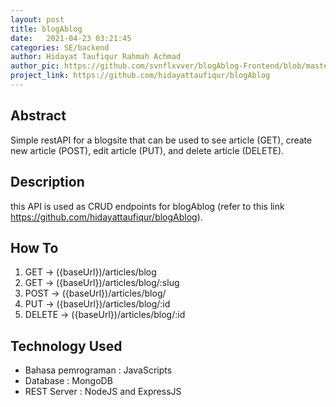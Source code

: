 ```yaml
---
layout: post
title: blogAblog
date:   2021-04-23 03:21:45
categories: SE/backend
author: Hidayat Taufiqur Rahmah Achmad
author_pic: https://github.com/svnflxvver/blogAblog-Frontend/blob/master/img/Dayat.png
project_link: https://github.com/hidayattaufiqur/blogAblog
---
```


## Abstract
Simple restAPI for a blogsite that can be used to see article (GET), create new article (POST), edit article (PUT), and delete article (DELETE).

## Description
this API is used as CRUD endpoints for blogAblog (refer to this link https://github.com/hidayattaufiqur/blogAblog).

## How To
1. GET -> ({baseUrl})/articles/blog
2. GET -> ({baseUrl})/articles/blog/:slug
3. POST -> ({baseUrl})/articles/blog/
4. PUT -> ({baseUrl})/articles/blog/:id
5. DELETE -> ({baseUrl})/articles/blog/:id

## Technology Used
- Bahasa pemrograman         : JavaScripts
- Database                   : MongoDB
- REST Server                : NodeJS and ExpressJS
